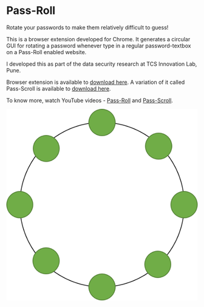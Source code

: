 # Pass-Roll
Rotate your passwords to make them relatively difficult to guess!

This is a browser extension developed for Chrome. It generates a circular GUI for rotating a password whenever type in a regular password-textbox on a Pass-Roll enabled website.

I developed this as part of the data security research at TCS Innovation Lab, Pune.

Browser extension is available to <a href="https://chrome.google.com/webstore/detail/pass-roll/finieofpmfjhijooekckemcmnlinkkbj?utm_source=chrome-ntp-icon" target="_blank">download here</a>.
A variation of it called Pass-Scroll is available to <a href="https://chrome.google.com/webstore/detail/pass-scroll/ffjkcnhkmdgkabcdabiacjfppgfncmjb?utm_source=chrome-ntp-icon" target="_blank">download here</a>.

To know more, watch YouTube videos - <a href="https://youtu.be/Q2x5INNqMFE">Pass-Roll</a> and <a href="https://youtu.be/jLu2fEt3qFA">Pass-Scroll</a>.

<img src="src/v1.3.0/img/passo.png"></img>
